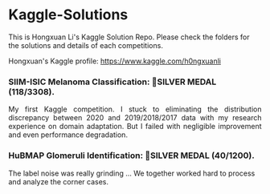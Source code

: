 # Kaggle-Solutions
This is Hongxuan Li's Kaggle Solution Repo. Please check the folders for the solutions and details of each competitions. 

Hongxuan's Kaggle profile: https://www.kaggle.com/h0ngxuanli

### SIIM-ISIC Melanoma Classification: 🥈SILVER MEDAL (118/3308).

<div align = "justify"> 
My first Kaggle competition. I stuck to eliminating the distribution discrepancy between 2020 and 2019/2018/2017 data with my research experience
on domain adaptation. But I failed with negligible improvement and even performance degradation.
</div>

### HuBMAP Glomeruli Identification: 🥈SILVER MEDAL (40/1200).
The label noise was really grinding ... We together worked hard to process and analyze the corner cases.
